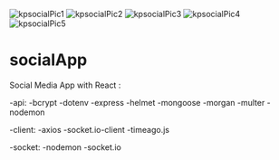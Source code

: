 ![kpsocialPic1](https://user-images.githubusercontent.com/89661647/167193995-ab0d419c-f29a-4305-969f-6ca6047a2f53.png)
![kpsocialPic2](https://user-images.githubusercontent.com/89661647/167191143-51de0e36-3432-41a2-8c85-d603b85396ec.png)
![kpsocialPic3](https://user-images.githubusercontent.com/89661647/167191191-8630e794-bc57-443a-84e6-96ce71d82c0e.png)
![kpsocialPic4](https://user-images.githubusercontent.com/89661647/167191230-24fbd567-0eba-495b-99d0-12d6b381acf1.png)
![kpsocialPic5](https://user-images.githubusercontent.com/89661647/167191253-9edaef2b-aa5e-4dc3-abc7-9515e967fa65.png)

# socialApp

Social Media App with React :


  -api:
    -bcrypt
    -dotenv
    -express
    -helmet
    -mongoose
    -morgan
    -multer
    -nodemon
    
 -client:
    -axios
    -socket.io-client
    -timeago.js
 
 -socket:
    -nodemon
    -socket.io
 
